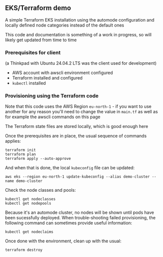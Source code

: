 ## EKS/Terraform demo

A simple Terraform EKS installation using the automode configuration and locally defined node categories instead of the default ones    

This code and documentation is something of a work in progress, so will likely get updated from time to time    

### Prerequisites for client    
(a Thinkpad with Ubuntu 24.04.2 LTS was the client used for development)    

  - AWS account with awscli environment configured    
  - Terraform installed and configured    
  - ```kubectl``` installed    

### Provisioning using the Terraform code

Note that this code uses the AWS Region `eu-north-1` - if you want to use another for any reason you'll need to change the value in `main.tf` as well as for example the awscli commands on this page

The Terraform state files are stored locally, which is good enough here

Once the prerequisites are in place, the usual sequence of commands applies:
```
terraform init
terraform plan
terraform apply --auto-approve
```
And when that is done, the local `kubeconfig` file can be updated:
```
aws eks --region eu-north-1 update-kubeconfig --alias demo-cluster --name demo-cluster
```

Check the node classes and pools:
```
kubectl get nodeclasses
kubectl get nodepools
```

Because it's an automode cluster, no nodes will be shown until pods have been sucessfully deployed. When trouble-shooting failed provisioning, the following command can sometimes provide useful information:
```
kubectl get nodeclaims
```

Once done with the environment, clean up with the usual:
```
terraform destroy
```
